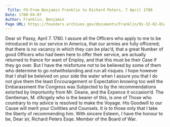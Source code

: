 ```yaml
---
 Title: FO-From Benjamin Franklin to Richard Peters, 7 April 1780
Date: 1780-04-07
Author: Franklin, Benjamin
Page URL: https://founders.archives.gov/documents/Franklin/01-32-02-0146
---
```


Dear sir
Passy, April 7. 1780.
I assure all the Officers who apply to me to be introduced in to our service in America, that our armies are fully officered; that there is no vacancy in which they can be plac’d, that a great Number of good Officers who had been here to offer their service, are actually returned to france for want of Employ, and that this must be their Case if they go over. But I have the misfortune not to be believed by some of them who determine to go notwithstanding and run all risques. I hope however that I shall be beleived on your side the water when I assure you that I do not give them the least Encouragement or Expectation knowing too well the Embarassment the Congress was Subjected to by the recommendations extorted by Importunity from Mr. Deane, and the Expence it occasion’d. The Gentleman, M. d’Angely who is the bearer of this, is one of Those who countrary to my advice is resolved to make the Voyage. His Goodwill to our Cause will merit your Civilities and Counsels. It is to those only that I take the liberty of recommending him. With sincere Esteem, I have the honour to be, Dear sir,
Richard Peters Esqe. Member of the Board of War.
